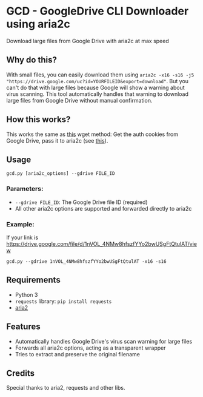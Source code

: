 # GCD - GoogleDrive CLI Downloader using aria2c
Download large files from Google Drive with aria2c at max speed

## Why do this?
With small files, you can easily download them using ```aria2c -x16 -s16 -j5 "https://drive.google.com/uc?id=YOURFILEID&export=download"```. But you can't do that with large files because Google will show a warning about virus scanning. This tool automatically handles that warning to download large files from Google Drive without manual confirmation.

## How this works?
This works the same as <a href="https://gist.github.com/iamtekeste/3cdfd0366ebfd2c0d805#gistcomment-2316906">this</a> wget method: Get the auth cookies from Google Drive, pass it to aria2c (see <a href="https://github.com/aria2/aria2/issues/545">this</a>).

## Usage
```
gcd.py [aria2c_options] --gdrive FILE_ID
```

### Parameters:
- `--gdrive FILE_ID`: The Google Drive file ID (required)
- All other aria2c options are supported and forwarded directly to aria2c

### Example:
If your link is https://drive.google.com/file/d/1nVOL_4NMw8hfszfYYo2bwUSgFtQtulAT/view
```
gcd.py --gdrive 1nVOL_4NMw8hfszfYYo2bwUSgFtQtulAT -x16 -s16
```

## Requirements
- Python 3
- `requests` library: ```pip install requests``` 
- <a href="https://github.com/aria2/aria2">aria2</a>

## Features
- Automatically handles Google Drive's virus scan warning for large files
- Forwards all aria2c options, acting as a transparent wrapper
- Tries to extract and preserve the original filename

## Credits
Special thanks to aria2, requests and other libs.
